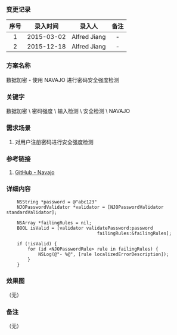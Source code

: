 ### 变更记录

| 序号 | 录入时间 | 录入人 | 备注 |
|:--------:|:--------:|:--------:|:--------:|
| 1 | 2015-03-02 | Alfred Jiang | - |
| 2 | 2015-12-18 | Alfred Jiang | - |

### 方案名称

数据加密 - 使用 NAVAJO 进行密码安全强度检测

### 关键字

数据加密 \ 密码强度 \ 输入检测 \ 安全检测 \ NAVAJO

### 需求场景

1. 对用户注册密码进行安全强度检测

### 参考链接

1. [GitHub - Navajo](https://github.com/mattt/Navajo)

### 详细内容
```
    NSString *password = @"abc123"
    NJOPasswordValidator *validator = [NJOPasswordValidator standardValidator];

    NSArray *failingRules = nil;
    BOOL isValid = [validator validatePassword:password
                                  failingRules:&failingRules];

    if (!isValid) {
        for (id <NJOPasswordRule> rule in failingRules) {
            NSLog(@"- %@", [rule localizedErrorDescription]);
        }
    }
```

### 效果图
（无）

### 备注
（无）
